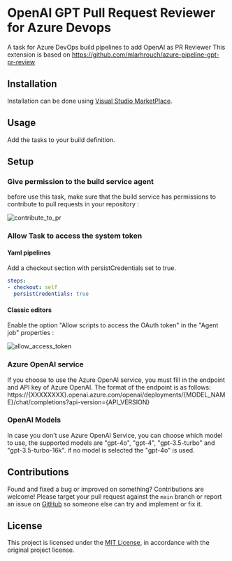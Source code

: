 # OpenAI GPT Pull Request Reviewer for Azure Devops
A task for Azure DevOps build pipelines to add OpenAI as PR Reviewer
This extension is based on https://github.com/mlarhrouch/azure-pipeline-gpt-pr-review 

## Installation

Installation can be done using [Visual Studio MarketPlace](https://marketplace.visualstudio.com/items?itemName=mcdonnell-john.OpenAIPRReviewer).

## Usage

Add the tasks to your build definition.

## Setup

### Give permission to the build service agent

before use this task, make sure that the build service has permissions to contribute to pull requests in your repository :

![contribute_to_pr](https://github.com/mcdonnell-john/azure-pipeline-gpt-pr-review/blob/main/images/contribute_to_pr.png?raw=true)

### Allow Task to access the system token

#### Yaml pipelines 

Add a checkout section with persistCredentials set to true.

```yaml
steps:
- checkout: self
  persistCredentials: true
```

#### Classic editors 

Enable the option "Allow scripts to access the OAuth token" in the "Agent job" properties :

![allow_access_token](https://github.com/mcdonnell-john/azure-pipeline-gpt-pr-review/blob/main/images/allow_access_token.png?raw=true)

### Azure OpenAI service

If you choose to use the Azure OpenAI service, you must fill in the endpoint and API key of Azure OpenAI. The format of the endpoint is as follows: https://{XXXXXXXX}.openai.azure.com/openai/deployments/{MODEL_NAME}/chat/completions?api-version={API_VERSION}


### OpenAI Models

In case you don't use Azure OpenAI Service, you can choose which model to use, the supported models are "gpt-4o", "gpt-4", "gpt-3.5-turbo" and "gpt-3.5-turbo-16k". if no model is selected the "gpt-4o" is used.

## Contributions

Found and fixed a bug or improved on something? Contributions are welcome! Please target your pull request against the `main` branch or report an issue on [GitHub](https://github.com/mcdonnell-john/azure-pipeline-gpt-pr-review/issues) so someone else can try and implement or fix it.

## License
This project is licensed under the [MIT License](https://raw.githubusercontent.com/mcdonnell-john/azure-pipeline-gpt-pr-review/main/LICENSE), in accordance with the original project license.